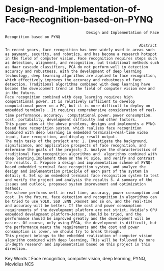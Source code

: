 # Design-and-Implementation-of-Face-Recognition-based-on-PYNQ
                                         Design and Implementation of Face Recognition based on PYNQ 
                                                                 
                                                                 Abstract 
    In recent years, face recognition has been widely used in areas such as payment, security, and robotics, and has become a research hotspot in the field of computer vision. Face recognition requires steps such as detection, alignment, and recognition, but traditional methods such as Haar cascade classifiers, PCA do not perform well in detection accuracy and robustness. With the development of deep learning technology, deep learning algorithms are applied to face recognition, which effectively improves the accuracy and robustness of face detection. Traditional algorithms combined with deep learning have become the development trend in the field of computer vision now and in the future. 
    Face recognition combined with deep learning requires high computational power. It is relatively sufficient to develop computational power on a PC, but it is more difficult to deploy on embedded terminals . It requires comprehensive consideration of real-time performance，accuracy， computational power，power consumption，cost, portability, development difficulty and other factors. 
    This paper aims at the above problems, designs and implements a PYNQ-based face recognition system, which realizes face recognition combined with deep learning in embedded terminals—real-time video input, face recognition, and display result output. 
    The main tasks of the project are: 1. Investigate the background, significance, and application prospects of face recognition, and determine the goals of the project; 2. Analyze the characteristics of traditional face recognition algorithms and  algorithms combined with deep learning.Implement them on the PC side, and verify and contrast the results. 3. Propose a design and implementation scheme of PYNQ-based embedded terminal face recognition system, and analyze the design and implementation principle of each part of the system in detail; 4. Set up an embedded terminal face recognition system to test and verify the project and analysis the results 5. A summary of the issues and outlook, proposed system improvement and optimization methods. 
    The scheme performs well in real time, accuracy, power consumption and cost. In the future, face detection and recognition in algorithms can be tried to use YOLO, SSD ,BNN ,Resnet and so on, and the real-time and accuracy will be better. If the cost and power consumption requirements of the development platform are not strict, Nvidia's GPU embedded development platform—Jetson, should be tried, and the performance should be improved greatly and the development will be easier. Of course, only using FPGA, the development is difficult, but the performance meets the requirements and the cost and power consumption is lower, we should try to break through. 
    This project belongs to the embedded realization of computer vision algorithm combined with deep learning, This will be followed by more in-depth research and implementation based on this project in this direction. 
 
Key Words：Face recognition, computer vision, deep learning, PYNQ, Movidius NCS 
